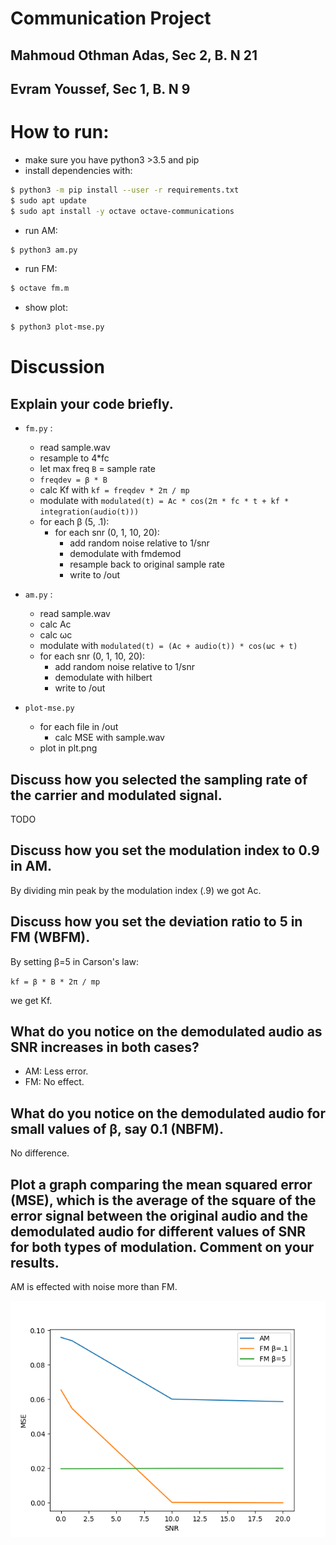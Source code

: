 # Communication Project

## Mahmoud Othman Adas, Sec 2, B. N 21

## Evram Youssef, Sec 1, B. N 9

# How to run:

* make sure you have python3 >3.5 and pip
* install dependencies with:

``` bash
$ python3 -m pip install --user -r requirements.txt
$ sudo apt update
$ sudo apt install -y octave octave-communications
```

* run AM:
```bash
$ python3 am.py
```

* run FM:
```bash
$ octave fm.m
```

* show plot:
```bash
$ python3 plot-mse.py
```

# Discussion

## Explain your code briefly.

* `fm.py` :
    - read sample.wav
    - resample to 4*fc
    - let max freq `B` = sample rate
    - `freqdev = β * B`
    - calc Kf with `kf = freqdev * 2π / mp`
    - modulate with `modulated(t) = Ac * cos(2π * fc * t + kf * integration(audio(t)))` 
    - for each β (5, .1):
        - for each snr (0, 1, 10, 20):
            - add random noise relative to 1/snr
            - demodulate with fmdemod
            - resample back to original sample rate
            - write to /out

* `am.py` :
    - read sample.wav
    - calc Ac
    - calc ωc
    - modulate with `modulated(t) = (Ac + audio(t)) * cos(ωc + t)` 
    - for each snr (0, 1, 10, 20):
        - add random noise relative to 1/snr
        - demodulate with hilbert
        - write to /out

* `plot-mse.py` 
    - for each file in /out
        - calc MSE with sample.wav
    - plot in plt.png

## Discuss how you selected the sampling rate of the carrier and modulated signal.

TODO

## Discuss how you set the modulation index to 0.9 in AM.

By dividing min peak by the modulation index (.9) we got Ac.

## Discuss how you set the deviation ratio to 5 in FM (WBFM).

By setting β=5 in Carson's law:

`kf = β * B * 2π / mp` 

we get Kf.

## What do you notice on the demodulated audio as SNR increases in both cases?

* AM: Less error.
* FM: No effect.

## What do you notice on the demodulated audio for small values of β, say 0.1 (NBFM).

No difference.

## Plot a graph comparing the mean squared error (MSE), which is the average of the square of the error signal between the original audio and the demodulated audio for different values of SNR for both types of modulation. Comment on your results.

AM is effected with noise more than FM.

![](/plt.png)

